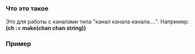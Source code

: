 ### Что это такое
Это для работы с каналами типа "канал канала канала....". Например: **(ch := make(chan chan string))**



### Пример
```go

```